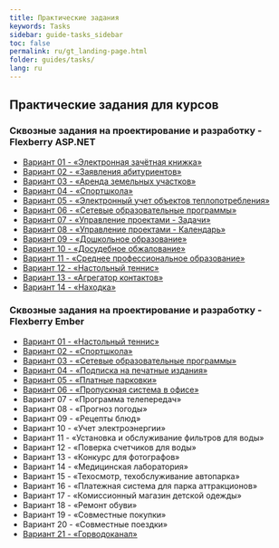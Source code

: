```yaml
---
title: Практические задания
keywords: Tasks
sidebar: guide-tasks_sidebar
toc: false
permalink: ru/gt_landing-page.html
folder: guides/tasks/
lang: ru
---
```


## Практические задания для курсов

### Сквозные задания на проектирование и разработку - Flexberry ASP.NET

* [Вариант 01 - «Электронная зачётная книжка»](gt_full-stack-task-case-01.html)
* [Вариант 02 - «Заявления абитуриентов»](gt_full-stack-task-case-02.html)
* [Вариант 03 - «Аренда земельных участков»](gt_full-stack-task-case-03.html)
* [Вариант 04 - «Спортшкола»](gt_full-stack-task-case-04.html)
* [Вариант 05 - «Электронный учет объектов теплопотребления»](gt_full-stack-task-case-05.html)
* [Вариант 06 - «Сетевые образовательные программы»](gt_full-stack-task-case-06.html)
* [Вариант 07 - «Управление проектами - Задачи»](gt_full-stack-task-case-07.html)
* [Вариант 08 - «Управление проектами - Календарь»](gt_full-stack-task-case-08.html)
* [Вариант 09 - «Дошкольное образование»](gt_full-stack-task-case-09.html)
* [Вариант 10 - «Досудебное обжалование»](gt_full-stack-task-case-10.html)
* [Вариант 11 - «Среднее профессиональное образование»](gt_full-stack-task-case-11.html)
* [Вариант 12 - «Настольный теннис»](gt_full-stack-task-case-12.html)
* [Вариант 13 - «Агрегатор контактов»](gt_full-stack-task-case-13.html)
* [Вариант 14 - «Находка»](gt_full-stack-task-case-14.html)

### Сквозные задания на проектирование и разработку - Flexberry Ember

* [Вариант 01 - «Настольный теннис»](gt_flexberry-ember-case-01.html)
* [Вариант 02 - «Спортшкола»](gt_flexberry-ember-case-02.html)
* [Вариант 03 - «Сетевые образовательные программы»](gt_flexberry-ember-case-03.html)
* [Вариант 04 - «Подписка на печатные издания»](gt_flexberry-ember-case-04.html)
* [Вариант 05 - «Платные парковки»](gt_flexberry-ember-case-05.html)
* [Вариант 06 - «Пропускная система в офисе»](gt_flexberry-ember-case-06.html)
* Вариант 07 - «Программа телепередач»
* Вариант 08 - «Прогноз погоды»
* Вариант 09 - «Рецепты блюд»
* Вариант 10 - «Учет электроэнергии»
* Вариант 11 - «Установка и обслуживание фильтров для воды»
* Вариант 12 - «Поверка счетчиков для воды»
* Вариант 13 - «Конкурс для фотографов»
* Вариант 14 - «Медицинская лаборатория»
* Вариант 15 - «Техосмотр, техобслуживание автопарка»
* Вариант 16 - «Платежная система для парка аттракционов»
* Вариант 17 - «Комиссионный магазин детской одежды»
* Вариант 18 - «Ремонт обуви»
* Вариант 19 - «Совместные покупки»
* Вариант 20 - «Совместные поездки»
* [Вариант 21 - «Горводоканал»](gt_flexberry-ember-case-21.html)
